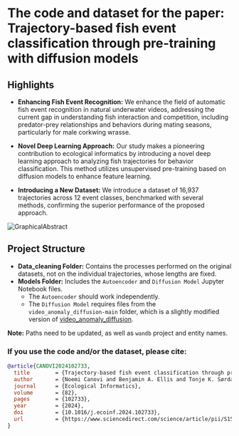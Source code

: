 # The code and dataset for the paper: Trajectory-based fish event classification through pre-training with diffusion models

## Highlights
- **Enhancing Fish Event Recognition:** We enhance the field of automatic fish event recognition in natural underwater videos, addressing the current gap in understanding fish interaction and competition, including predator-prey relationships and behaviors during mating seasons, particularly for male corkwing wrasse.

- **Novel Deep Learning Approach:** Our study makes a pioneering contribution to ecological informatics by introducing a novel deep learning approach to analyzing fish trajectories for behavior classification. This method utilizes unsupervised pre-training based on diffusion models to enhance feature learning.

- **Introducing a New Dataset:** We introduce a dataset of 16,937 trajectories across 12 event classes, benchmarked with several methods, confirming the superior performance of the proposed approach.

![GraphicalAbstract](https://github.com/NoeCanovi/Fish_Behaviors_Generative_Models/main/diagram.png)


## Project Structure

- **Data_cleaning Folder:** Contains the processes performed on the original datasets, not on the individual trajectories, whose lengths are fixed.
- **Models Folder:** Includes the `Autoencoder` and `Diffusion Model` Jupyter Notebook files.
  - The `Autoencoder` should work independently.
  - The `Diffusion Model` requires files from the `video_anomaly_diffusion-main` folder, which is a slightly modified version of [video_anomaly_diffusion](https://github.com/AnilOsmanTur/video_anomaly_diffusion).

**Note:** Paths need to be updated, as well as `wandb` project and entity names.


### If you use the code and/or the dataset, please cite:

```bibtex
@article{CANOVI2024102733,
  title        = {Trajectory-based fish event classification through pre-training with diffusion models},
  author       = {Noemi Canovi and Benjamin A. Ellis and Tonje K. Sørdalen and Vaneeda Allken and Kim T. Halvorsen and Ketil Malde and Cigdem Beyan},
  journal      = {Ecological Informatics},
  volume       = {82},
  pages        = {102733},
  year         = {2024},
  doi          = {10.1016/j.ecoinf.2024.102733},
  url          = {https://www.sciencedirect.com/science/article/pii/S1574954124002759},
}
